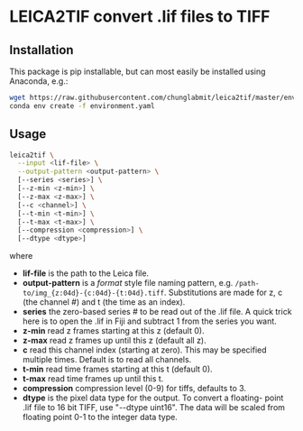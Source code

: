 # LEICA2TIF convert .lif files to TIFF

## Installation

This package is pip installable, but can most easily be
installed using Anaconda, e.g.:

```bash
wget https://raw.githubusercontent.com/chunglabmit/leica2tif/master/environment.yaml
conda env create -f environment.yaml
```

## Usage

```bash
leica2tif \
  --input <lif-file> \
  --output-pattern <output-pattern> \
  [--series <series>] \
  [--z-min <z-min>] \
  [--z-max <z-max>] \
  [--c <channel>] \
  [--t-min <t-min>] \
  [--t-max <t-max>] \
  [--compression <compression>] \
  [--dtype <dtype>]
```
where
* **lif-file** is the path to the Leica file.
* **output-pattern** is a *format* style file naming pattern, e.g.
  `/path-to/img_{z:04d}-{c:04d}-{t:04d}.tiff`. Substitutions are made
  for z, c (the channel #) and t (the time as an index).
* **series** the zero-based series # to be read out of the .lif file.
  A quick trick here is to open the .lif in Fiji and subtract 1
  from the series you want.
* **z-min** read z frames starting at this z (default 0).
* **z-max** read z frames up until this z (default all z).
* **c** read this channel index (starting at zero). This may be
  specified multiple times. Default is to read all channels.
* **t-min** read time frames starting at this t (default 0).
* **t-max** read time frames up until this t.
* **compression** compression level (0-9) for tiffs, defaults to 3.
* **dtype** is the pixel data type for the output. To convert a floating-
point .lif file to 16 bit TIFF, use "--dtype uint16". The data will be
  scaled from floating point 0-1 to the integer data type.